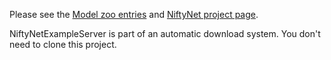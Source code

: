 Please see the [Model zoo entries](./model_zoo.md)
and [NiftyNet project page](https://cmiclab.cs.ucl.ac.uk/CMIC/NiftyNet).

NiftyNetExampleServer is part of an automatic download system. You don't need to clone this project.